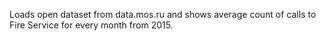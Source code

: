Loads open dataset from data.mos.ru and shows average count of calls to Fire Service for every month from 2015.